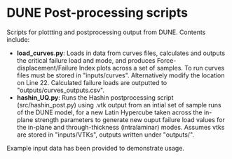 # DUNE Post-processing scripts

Scripts for plottting and postprocessing output from DUNE. Contents include:
- **load_curves.py**: 
Loads in data from curves files, calculates and outputs the critical failure load and mode, and produces Force-displacement/Failure Index plots across a set of samples. To run curves files must be stored in "inputs/curves". Alternatively modify the location on Line 22. Calculated failure loads are outputted to "outputs/curves_outputs.csv".
- **hashin_UQ.py**: 
Runs the Hashin postprocessing script (src/hashin_post.py) using .vtk output from an intial set of sample runs of the DUNE model, for a new Latin Hypercube taken across the in-plane strength parameters to generate new ouput failure load values for the in-plane and through-thickness (intralaminar) modes. Assumes vtks are stored in "inputs/VTKs", outputs written under "outputs/".

Example input data has been provided to demonstrate usage.